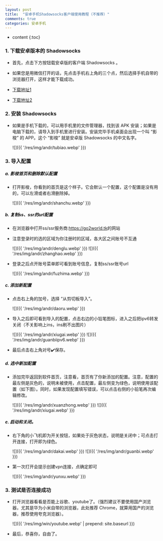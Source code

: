```yaml
---
layout: post
title:  "安卓手机Shadowsocks客户端使用教程（不推荐）"
comments: true
categories: 安卓手机
---
```



* content
{:toc}


### 1. 下载安卓版本的 Shadowsocks
* 首先，点击下方按钮载安卓版的客户端 Shadowsocks 。

* 如果您是用微信打开的话，先点击手机右上角的三个点，然后选择手机自带的浏览器打开，这样才能下载成功。

* <a class="downbtn" href="https://yhvps.com/usr/uploads/app/shadowsocks--universal-4.6.2.apk" target="_blank" rel="noopener">下载地址1</a>
* <a class="downbtn" href="https://github.com/go2world/ss/releases/download/androidapk-4.6.1/shadowsocks--universal-4.6.1.apk" target="_blank" rel="noopener">下载地址2</a>


### 2. 安装 Shadowsocks
* 如果是手机下载的，可以用手机里的文件管理器，找到该 APK 安装；如果是电脑下载的，请导入到手机里进行安装。安装完毕手机桌面会出现一个叫 “影梭” 的 APP。这个 “影梭” 就是安卓版 Shadowsocks 的中文名字。
  
  ![]({{ '/res/img/andr/tubiao.webp' }})


### 3. 导入配置
##### a. 影梭首页和删除默认配置
* 打开影梭，你看到的首页是这个样子。它会默认一个配置，这个配置是没有用的，可以左滑或者右滑删除掉。

    ![]({{ '/res/img/andr/shanchu.webp' }})

##### b. 复制ss、ssr的url配置
* 在浏览器中打开ss/ssr服务商:<a class="downbtn" href="https://go2world.tk/home/ref/8607937008" target="_blank" rel="noopener">https://go2world.tk</a>的网站
* 注意登录时的选的区域为你注册时的区域，各大区之间账号不互通

    ![]({{ '/res/img/andr/denglu.webp' }})
    ![]({{ '/res/img/andr/zhanghao.webp' }})
    
* 登录之后点开账号菜单即可看到账号信息，复制ss/ssr账号url

    ![]({{ '/res/img/andr/fuzhima.webp' }})

##### c. 添加新配置

* 点击右上角的加号，选择 “从剪切板导入”。

    ![]({{ '/res/img/andr/daoru.webp' }})

* 导入之后即可看到导入的配置，点击右边的小铅笔图标，进入之后把ipv6转发关闭（不关影响上ins，ins刷不出图片）

    ![]({{ '/res/img/andr/xiugai.webp' }})
    ![]({{ '/res/img/andr/guanbiipv6.webp' }})
  
* 最后点击右上角对号✔️保存。



##### d. 选中新加配置

* 添加完毕返回到软件首页，注意看，首页有了你新添加的配置。注意，配置的最左侧是灰色的，说明未被使用，点击配置，最左侧变为绿色，说明使用该配置（如下图）。同时，如果发现配置填写错误，可以点击右侧的小铅笔再次编辑修改。

     ![]({{ '/res/img/andr/xuanzhong.webp' }})
     ![]({{ '/res/img/andr/xiugai.webp' }})


##### e. 启动和关闭。

* 右下角的小飞机即为开关按钮，如果处于灰色状态，说明是关闭中；可点击打开连接，打开即为绿色。

     ![]({{ '/res/img/andr/dakai.webp' }})
     ![]({{ '/res/img/andr/guanbi.webp' }})
     
* 第一次打开会提示创建vpn连接，点确定即可

    ![]({{ '/res/img/andr/yunxu.webp' }})


### 3. 测试是否连接成功

* 打开浏览器看看是否能上谷歌、youtube了。（强烈建议不要使用国产浏览器，尤其是华为小米自带的浏览器，此处推荐 Chrome，就算用国产的浏览器，推荐使用夸克浏览器）。
   
   ![]({{ '/res/img/win/youtube.webp' | prepend: site.baseurl  }})
    
* 最后，恭喜你，自由了。
